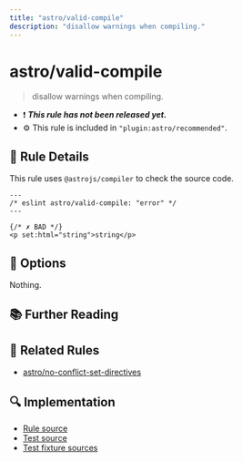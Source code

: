 ```yaml
---
title: "astro/valid-compile"
description: "disallow warnings when compiling."
---
```


# astro/valid-compile

> disallow warnings when compiling.

- :exclamation: <badge text="This rule has not been released yet." vertical="middle" type="error"> **_This rule has not been released yet._** </badge>
- :gear: This rule is included in `"plugin:astro/recommended"`.

## :book: Rule Details

This rule uses `@astrojs/compiler` to check the source code.

<ESLintCodeBlock>

<!--eslint-skip-->

```astro
---
/* eslint astro/valid-compile: "error" */
---

{/* ✗ BAD */}
<p set:html="string">string</p>
```

</ESLintCodeBlock>

## :wrench: Options

Nothing.

## :books: Further Reading

## :couple: Related Rules

- [astro/no-conflict-set-directives]

[astro/no-conflict-set-directives]: ./no-conflict-set-directives.md

## :mag: Implementation

- [Rule source](https://github.com/ota-meshi/eslint-plugin-astro/blob/main/src/rules/valid-compile.ts)
- [Test source](https://github.com/ota-meshi/eslint-plugin-astro/blob/main/tests/src/rules/valid-compile.ts)
- [Test fixture sources](https://github.com/ota-meshi/eslint-plugin-astro/tree/main/tests/fixtures/rules/valid-compile)
